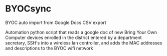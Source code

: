 # BYOCsync
BYOC auto import from Google Docs CSV export


Automation python script that reads a google doc of new Bring Your Own Computer devices enrolled in the district entered by
a department secretary, SSH's into a wireless lan controller, and adds the MAC addresses and descriptions to the BYOC wifi network
